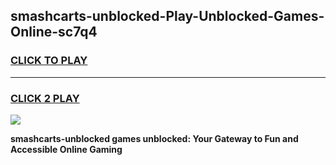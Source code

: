 
## smashcarts-unblocked-Play-Unblocked-Games-Online-sc7q4
<h3>
<a href="https://premium76.site?title=smashcarts-unblocked&ref=25A">CLICK TO PLAY</a></h3>
<hr>

<h3>
<a href="https://premium76.site?title=smashcarts-unblocked&ref=25A">CLICK 2 PLAY</a>
  
</h3>

<a href="https://premium76.site?title=smashcarts-unblocked&ref=25A"><img src="https://clearcache.store/games.png"></a>


**smashcarts-unblocked games unblocked: Your Gateway to Fun and Accessible Online Gaming**
